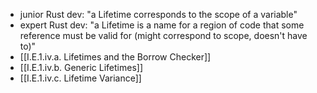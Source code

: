 - junior Rust dev: "a Lifetime corresponds to the scope of a variable"
- expert Rust dev: "a Lifetime is a name for a region of code that some reference must be valid for (might correspond to scope, doesn't have to)"
- [[I.E.1.iv.a. Lifetimes and the Borrow Checker]]
- [[I.E.1.iv.b. Generic Lifetimes]]
- [[I.E.1.iv.c. Lifetime Variance]]
